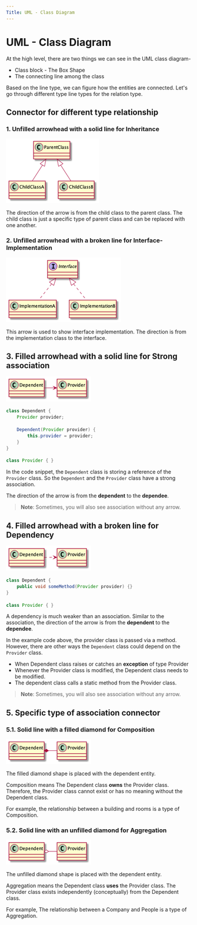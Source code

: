 ```yaml
---
Title: UML - Class Diagram
---
```


# UML - Class Diagram

At the high level, there are two things we can see in the UML class diagram-

* Class block - The Box Shape
* The connecting line among the class

Based on the line type, we can figure how the entities are connected.
Let's go through different type line types for the relation type.

## Connector for different type relationship

### 1. Unfilled arrowhead with a solid line for Inheritance

![Solid arrow line for Inheritance](./diagram/inheritance.png)

The direction of the arrow is from the child class to the parent class. The child class is just a specific type of
parent class and can be replaced with one another.

### 2. Unfilled arrowhead with a broken line for Interface-Implementation

![Dashed arrow line for Interface](./diagram/interface.png)

This arrow is used to show interface implementation. The direction is from the implementation class to the interface.

## 3. Filled arrowhead with a solid line for Strong association

![Solid arrow for strong association arrow](diagram/strong-association.png)

```java
class Dependent {
    Provider provider;

    Dependent(Provider provider) {
        this.provider = provider;
    }
}

class Provider { }
```

In the code snippet, the `Dependent` class is storing a reference of the `Provider` class. So the `Dependent` and the
`Provider` class have a strong association.

The direction of the arrow is from the **dependent** to the **dependee**.

> **Note**: Sometimes, you will also see association without any arrow.

## 4. Filled arrowhead with a broken line for Dependency


![Filled arrowhead with a broken line for Dependency](diagram/weak-association.png)

```java
class Dependent {
    public void someMethod(Provider provider) {}
}

class Provider { }
```

A dependency is much weaker than an association. Similar to the association, the direction of the arrow is from the
**dependent** to the **dependee**.

In the example code above, the provider class is passed via a method. However, there are other ways the `Dependent`
class could depend on the `Provider` class.

 * When Dependent class raises or catches an **exception** of type Provider
 * Whenever the Provider class is modified, the Dependent class needs to be modified.
 * The dependent class calls a static method from the Provider class.

> **Note**: Sometimes, you will also see association without any arrow.

## 5. Specific type of association connector

### 5.1. Solid line with a filled diamond for Composition

![Composition](diagram/composition.png)

The filled diamond shape is placed with the dependent entity.

Composition means The Dependent class **owns**  the Provider class. Therefore, the Provider class cannot exist or has no
meaning without the Dependent class.

For example, the relationship between a building and rooms is a type of Composition.

### 5.2. Solid line with an unfilled diamond for Aggregation

![Aggregation](diagram/aggregation.png)

The unfilled diamond shape is placed with the dependent entity.

Aggregation means the Dependent class **uses** the Provider class.
The Provider class exists independently (conceptually) from the Dependent class.

For example, The relationship between a Company and People is a type of Aggregation.
